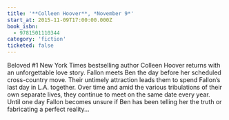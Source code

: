 ```yaml
---
title: '**Colleen Hoover**, *November 9*'
start_at: 2015-11-09T17:00:00.000Z
book_isbn:
  - 9781501110344
category: 'fiction'
ticketed: false
---
```

Beloved #1 New York Times bestselling author Colleen Hoover returns with an unforgettable love story. Fallon meets Ben the day before her scheduled cross-country move. Their untimely attraction leads them to spend Fallon’s last day in L.A. together. Over time and amid the various tribulations of their own separate lives, they continue to meet on the same date every year. Until one day Fallon becomes unsure if Ben has been telling her the truth or fabricating a perfect reality...
